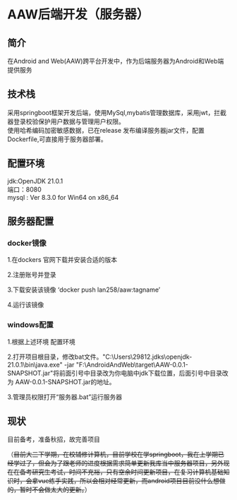 
# AAW后端开发（服务器）

## 简介
在Android and Web(AAW)跨平台开发中，作为后端服务器为Android和Web端提供服务  

## 技术栈
采用springboot框架开发后端，使用MySql,mybatis管理数据库，采用jwt，拦截器登录校验保护用户数据与管理用户权限。  
使用哈希编码加密敏感数据，已在release 发布编译服务器jar文件，配置Dockerfile,可直接用于服务器部署。

## 配置环境
jdk:OpenJDK 21.0.1  
端口：8080  
mysql : Ver 8.3.0 for Win64 on x86_64

## 服务器配置

### docker镜像
1.在dockers 官网下载并安装合适的版本  

2.注册账号并登录  

3.下载安装该镜像 ‘docker push lan258/aaw:tagname’  

4.运行该镜像  


### windows配置
1.根据上述环境 配置环境  

2.打开项目根目录，修改bat文件。"C:\Users\29812\.jdks\openjdk-21.0.1\bin\java.exe" -jar "F:\AndroidAndWeb\target\AAW-0.0.1-SNAPSHOT.jar"将前面引号中目录改为你电脑中jdk下载位置，后面引号中目录改为  AAW-0.0.1-SNAPSHOT.jar的地址。

3.管理员权限打开“服务器.bat”运行服务器

## 现状
目前备考，准备秋招，故完善项目  

（<del>目前大三下学期，在校辅修计算机，目前学校在学springboot，我在上学期已经学过了，但会为了跟老师的进度根据需求简单更新我库当中服务器项目，另外现在在备考研究生考试，时间不充裕，只有空余时间更新项目，在复习计算机基础知识时，会拿vue练手实践，所以会相对经常更新，而android项目目前没什么想做的，暂时不会做太大的更新。</del>）

